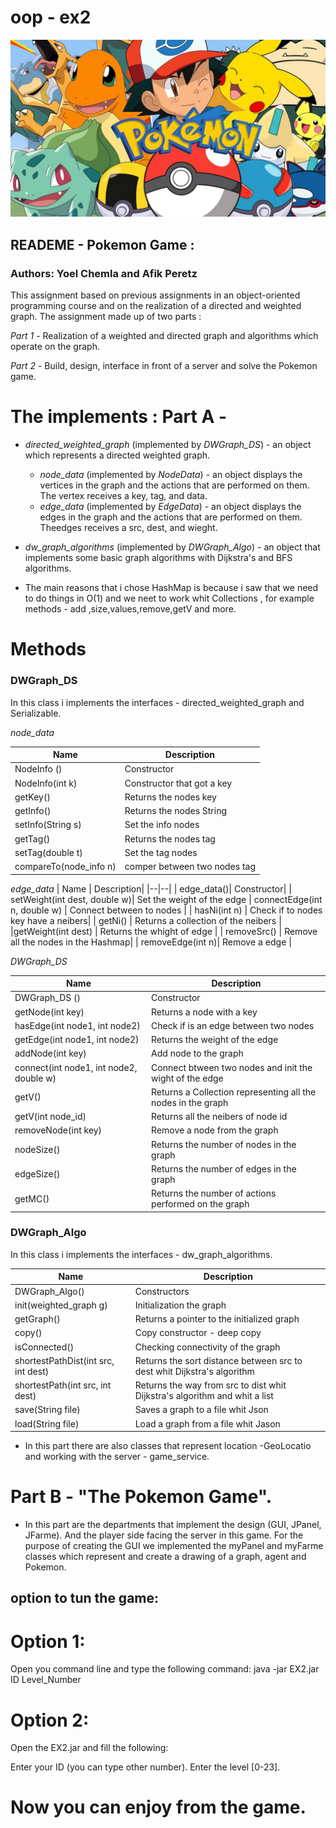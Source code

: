 # oop - ex2

![image](https://github.com/ShiraAnaki130/OOP_ex2/blob/master/data/pokemonsStart.jpg?raw=true)

## READEME - Pokemon Game :
### Authors: Yoel Chemla and Afik Peretz
This assignment  based on previous assignments in an object-oriented programming course and on the realization of a directed and weighted graph.
The assignment made up of two parts : 

*Part 1* - Realization of a weighted and directed graph and algorithms which operate on the graph.

*Part 2* - Build, design, interface in front of a server and solve the Pokemon game.

# The implements : Part A - 


-   *directed_weighted_graph*  (implemented by  *DWGraph_DS*) - an object which represents a directed weighted graph.
    
    -   *node_data*  (implemented by  *NodeData*) - an object displays the vertices in the graph and the actions that are performed on them. The vertex receives a key, tag, and data.
    -    *edge_data*  (implemented by  *EdgeData*) - an object displays the edges in the graph and the actions that are performed on them. Theedges receives a src, dest, and wieght.
-   *dw_graph_algorithms*  (implemented by  *DWGraph_Algo*) - an object that implements some basic graph algorithms with Dijkstra's and BFS algorithms.
    
-   The main reasons that i chose HashMap is because i saw that we need to do things in O(1) and we neet to work whit Collections , for example methods - add ,size,values,remove,getV and more.
   
    



#  Methods
### DWGraph_DS
In this class i implements the interfaces - directed_weighted_graph and  Serializable.

*node_data*

| Name |  Description|
|--|--|
| NodeInfo () |  Constructor|
| NodeInfo(int k) | Constructor that got a key   |
| getKey() | Returns the nodes key |
| getInfo() | Returns the nodes String |
| setInfo(String s) | Set the info nodes |
| getTag() | Returns the nodes tag |
| setTag(double t) |Set the tag nodes  |
| compareTo(node_info n) | comper between two nodes tag |

*edge_data*
| Name |  Description|
|--|--|
| edge_data()|  Constructor|
| setWeight(int dest, double w)| Set the weight of the edge
| connectEdge(int n, double w) | Connect between to nodes |
| hasNi(int n) |  Check if to nodes key have a neibers|
| getNi() | Returns a collection of the neibers |
|getWeight(int dest) | Returns the whight of edge |
| removeSrc()  |  Remove all the nodes in the Hashmap|
|  removeEdge(int n)| Remove a edge |


*DWGraph_DS*

| Name |  Description|
|--|--|
| DWGraph_DS ()|  Constructor|
| getNode(int key)| Returns a node with a key
| hasEdge(int node1, int node2) |Check if is an edge between two nodes |
| getEdge(int node1, int node2) |  Returns the weight of the edge|
| addNode(int key) | Add node to the graph |
|connect(int node1, int node2, double w) | Connect btween two nodes and init the wight of the edge |
| getV()  |  Returns a Collection representing all the nodes in the graph|
|  getV(int node_id)| Returns all the neibers of node id |
| removeNode(int key)| Remove a node from the graph |
| nodeSize()| Returns the number of nodes in the graph |
| edgeSize()| Returns the number of edges in the graph |
|getMC()  | Returns the number of actions performed on the graph |


### DWGraph_Algo

In this class i implements the interfaces -  dw_graph_algorithms.

| Name |  Description|
|--|--|
|DWGraph_Algo() | Constructors|
| init(weighted_graph g)|  Initialization the graph|
|getGraph() | Returns a pointer to the initialized graph
| copy()| Copy constructor - deep copy |
| isConnected()|  Checking connectivity of the graph|
| shortestPathDist(int src, int dest)| Returns the sort distance between src to dest whit Dijkstra's algorithm |
|shortestPath(int src, int dest)| Returns the way from src to dist whit Dijkstra's algorithm and whit a list |
| save(String file)  | Saves a graph to a file whit Json|
| load(String file) | Load a graph from a file whit Jason |


- In this part there are also classes that represent location -GeoLocatio and working with the server - game_service.


#  Part B - "The Pokemon Game".
 - In this part are the departments that implement the design (GUI, JPanel, JFarme).
And the player side facing the server in this game.
For the purpose of creating the GUI we implemented the myPanel and myFarme classes which represent and create a drawing of a graph, agent and Pokemon.

## option to tun the game:

# Option 1:

Open you command line and type the following command:
java -jar EX2.jar ID Level_Number

# Option 2:

Open the EX2.jar and fill the following:

Enter your ID (you can type other number).
Enter the level [0-23].
# Now you can enjoy from the game.
